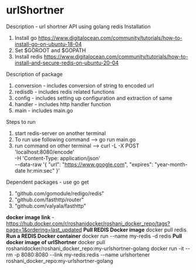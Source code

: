 # urlShortner

Description - url shortner API using golang redis
Installation
1. Install go https://www.digitalocean.com/community/tutorials/how-to-install-go-on-ubuntu-18-04
2. Set $GOROOT and $GOPATH
3. Install redis https://www.digitalocean.com/community/tutorials/how-to-install-and-secure-redis-on-ubuntu-20-04

Description of package
1. conversion - includes conversion of string to encoded url
2. redisdb - includes redis related functions
3. config - includes setting up configuration and extraction of same
4. handler - includes http handler function
5. main - includes main.go

Steps to run
1. start redis-server on another terminal
3. To run use following command --> go run main.go  
4. run command on other terminal -->  curl -L -X POST 'localhost:8080/encode' \
                                      -H 'Content-Type: application/json' \
                                      --data-raw '{
                                          "url": "https://www.google.com",
                                          "expires": "year-month-date hr:min:sec"
                                      }' 

Dependent packages - use go get <github packages>
1.  "github.com/gomodule/redigo/redis"
2.  "github.com/fasthttp/router"
3.  "github.com/valyala/fasthttp"



   



**docker image link** - https://hub.docker.com/r/roshanidocker/roshani_docker_repo/tags?page=1&ordering=last_updated
**Pull REDIS Docker image**
  docker pull redis
**Run a REDIS Docker container**
  docker run --name my-redis -d redis
**Pull docker image of urlShortner**
  docker pull roshanidocker/roshani_docker_repo:my-urlshortner-golang
  docker run -it --rm -p 8080:8080 --link my-redis:redis --name urlshortener roshani_docker_repo:my-urlshortner-golang

